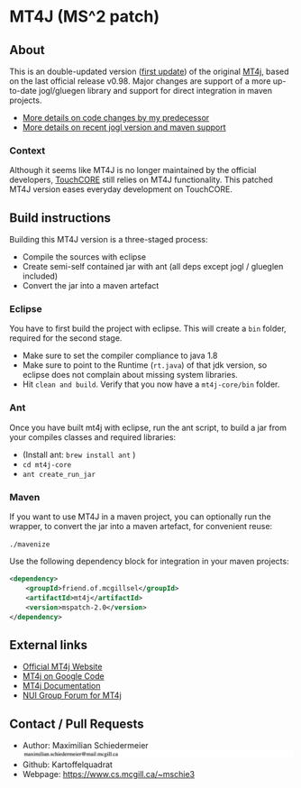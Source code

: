 # MT4J (MS^2 patch)

## About

This is an double-updated version ([first update](https://github.com/mschoettle/mt4j)) of the original [MT4j](http://www.mt4j.org), based on the last official release v0.98. Major changes are support of a more up-to-date jogl/gluegen library and support for direct integration in maven projects.

 * [More details on code changes by my predecessor](https://github.com/mschoettle/mt4j#mt4j---multitouch-for-java)
 * [More details on recent jogl version and maven support](changelog.md)

### Context

Although it seems like MT4J is no longer maintained by the official developers, [TouchCORE](http://touchcore.cs.mcgill.ca) still relies on MT4J functionality. This patched MT4J version eases everyday development on TouchCORE.

## Build instructions

Building this MT4J version is a three-staged process:

 * Compile the sources with eclipse
 * Create semi-self contained jar with ant (all deps except jogl / glueglen included)
 * Convert the jar into a maven artefact

### Eclipse

You have to first build the project with eclipse. This will create a ```bin``` folder, required for the second stage.

 * Make sure to set the compiler compliance to java 1.8
 * Make sure to point to the Runtime (```rt.java```) of that jdk version, so eclipse does not complain about missing system libraries.
 * Hit ```clean and build```. Verify that you now have a ```mt4j-core/bin``` folder.

### Ant

Once you have built mt4j with eclipse, run the ant script, to build a jar from your compiles classes and required libraries: 

 * (Install ant: ```brew install ant``` )
 * ```cd mt4j-core```
 * ```ant create_run_jar```

### Maven

If you want to use MT4J in a maven project, you can optionally run the wrapper, to convert the jar into a maven artefact, for convenient reuse:  

```./mavenize```

Use the following dependency block for integration in your maven projects:

```xml
<dependency>
	<groupId>friend.of.mcgillsel</groupId>
	<artifactId>mt4j</artifactId>
	<version>mspatch-2.0</version>
</dependency>
```

## External links

- [Official MT4j Website](http://www.mt4j.org)
- [MT4j on Google Code](https://code.google.com/p/mt4j/)
- [MT4j Documentation](http://www.mt4j.org/mediawiki/index.php/Documentation)
- [NUI Group Forum for MT4j](http://nuigroup.com/forums/viewforum/81/)

## Contact / Pull Requests

 * Author: Maximilian Schiedermeier ![email](email.png)
 * Github: Kartoffelquadrat
 * Webpage: https://www.cs.mcgill.ca/~mschie3
